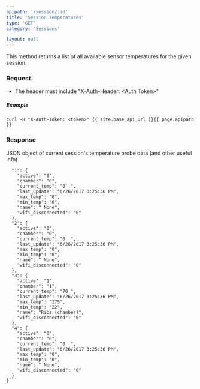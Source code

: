 ```yaml
---
apipath: '/session/:id'
title: 'Session Temperatures'
type: 'GET'
category: 'Sessions'

layout: null
---
```


This method returns a list of all available sensor temperatures for the given session.

### Request
* The header must include "X-Auth-Header: \<Auth Token>"

##### Example
`curl -H "X-Auth-Token: <token>" {{ site.base_api_url }}{{ page.apipath }}`

### Response
JSON object of current session's temperature probe data (and other useful info)

```{
  "1": {
    "active": "0", 
    "chamber": "0", 
    "current_temp": "0  ", 
    "last_update": "6/26/2017 3:25:36 PM", 
    "max_temp": "0", 
    "min_temp": "0", 
    "name": " None", 
    "wifi_disconnected": "0"
  }, 
  "2": {
    "active": "0", 
    "chamber": "0", 
    "current_temp": "0  ", 
    "last_update": "6/26/2017 3:25:36 PM", 
    "max_temp": "0", 
    "min_temp": "0", 
    "name": " None", 
    "wifi_disconnected": "0"
  }, 
  "3": {
    "active": "1", 
    "chamber": "1", 
    "current_temp": "70 ", 
    "last_update": "6/26/2017 3:25:36 PM", 
    "max_temp": "275", 
    "min_temp": "22", 
    "name": "Ribs (chamber)", 
    "wifi_disconnected": "0"
  }, 
  "4": {
    "active": "0", 
    "chamber": "0", 
    "current_temp": "0  ", 
    "last_update": "6/26/2017 3:25:36 PM", 
    "max_temp": "0", 
    "min_temp": "0", 
    "name": " None", 
    "wifi_disconnected": "0"
  }
}```


